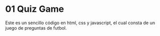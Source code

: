 # 01 Quiz Game

Este es un sencillo código en html, css y javascript, el cual consta de un juego de preguntas de futbol.